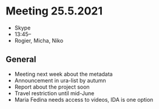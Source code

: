 # Meeting 25.5.2021

* Skype
* 13:45–
* Rogier, Micha, Niko

## General

- Meeting next week about the metadata
- Announcement in ura-list by autumn
- Report about the project soon
- Travel restriction until mid-June
- Maria Fedina needs access to videos, IDA is one option 
